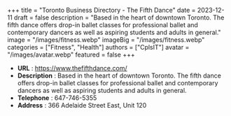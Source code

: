 +++
title = "Toronto Business Directory - The Fifth Dance"
date = 2023-12-11
draft = false
description = "Based in the heart of downtown Toronto. The fifth dance offers drop-in 
ballet classes for professional ballet and contemporary dancers as well as 
aspiring students and adults in general."
image = "/images/fitness.webp"
imageBig = "/images/fitness.webp"
categories = ["Fitness", "Health"]
authors = ["CplsIT"]
avatar = "/images/avatar.webp"
featured = false
+++


* **URL** :  https://www.thefifthdance.com/
* **Description** : Based in the heart of downtown Toronto. The fifth dance offers drop-in 
ballet classes for professional ballet and contemporary dancers as well as 
aspiring students and adults in general.
* **Telephone** : 647-746-5355
* **Address** : 366 Adelaide Street East, Unit 120